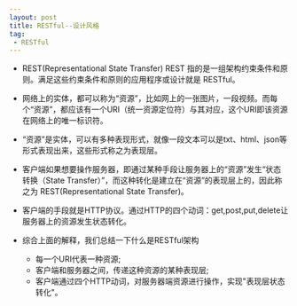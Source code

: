 ```yaml
---
layout: post
title: RESTful--设计风格
tag: 
 - RESTful
---
```


- REST(Representational State Transfer)
REST 指的是一组架构约束条件和原则。满足这些约束条件和原则的应用程序或设计就是 RESTful。
- 网络上的实体，都可以称为“资源”，比如网上的一张图片，一段视频。而每个“资源”，都应该有一个URI（统一资源定位符）与其对应，这个URI即该资源在网络上的唯一标识符。
- “资源”是实体，可以有多种表现形式，就像一段文本可以是txt、html、json等形式表现出来，这些形式称之为表现层。
- 客户端如果想要操作服务器，即通过某种手段让服务器上的“资源”发生“状态转换（State Transfer）”，而这种转化是建立在“资源”的表现层上的，因此称之为 REST(Representational State Transfer)。
- 客户端的手段就是HTTP协议。通过HTTP的四个动词：get,post,put,delete让服务器上的资源发生状态转化。


- 综合上面的解释，我们总结一下什么是RESTful架构
	* 每一个URI代表一种资源;
	* 客户端和服务器之间，传递这种资源的某种表现层;
	* 客户端通过四个HTTP动词，对服务器端资源进行操作，实现"表现层状态转化"。